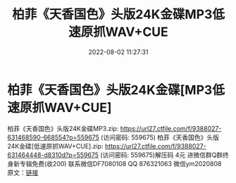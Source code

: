 ﻿---
title: 柏菲《天香国色》头版24K金碟MP3低速原抓WAV+CUE
date: 2022-08-02 11:27:31
categories: 新碟专辑、稀有等精品
tags: 纯音雅乐
---
# 柏菲《天香国色》头版24K金碟[MP3低速原抓WAV+CUE]

柏菲《天香国色》头版24K金碟MP3.zip: https://url27.ctfile.com/f/9388027-631468590-668554?p=559675
(访问密码: 559675)
柏菲《天香国色》头版24K金碟[低速原抓WAV+CUE].zip: https://url27.ctfile.com/f/9388027-631464448-d8310d?p=559675
(访问密码: 559675)解压码 4元
进微信群Q群终身新专辑免费(收200)
联系微信DF7080108 QQ 876321063
微信ym2020808
原文：[链接](https://blog.sina.com.cn/s/blog_1647c7e7601030ynz.html)